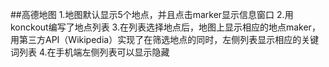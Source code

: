 ##高德地图
1.地图默认显示5个地点，并且点击marker显示信息窗口
2.用konckout编写了地点列表
3.在列表选择地点后，地图上显示相应的地点maker，用第三方API（Wikipedia）实现了在筛选地点的同时，左侧列表显示相应的关键词列表
4.在手机端左侧列表可以显示隐藏
